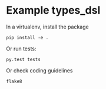 # Example types_dsl

In a virtualenv, install the package

	pip install -e .

Or run tests:

	py.test tests

Or check coding guidelines

	flake8
